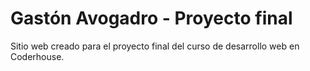 # Gastón Avogadro - Proyecto final
Sitio web creado para el proyecto final del curso de desarrollo web en Coderhouse.
